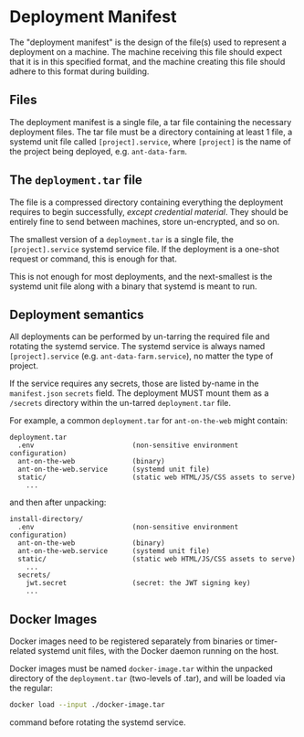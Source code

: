 # Deployment Manifest

The "deployment manifest" is the design of the file(s) used to represent a
deployment on a machine. The machine receiving this file should expect that it
is in this specified format, and the machine creating this file should adhere to
this format during building.

## Files

The deployment manifest is a single file, a tar file containing the necessary
deployment files. The tar file must be a directory containing at least 1 file, a
systemd unit file called `[project].service`, where `[project]` is the name of
the project being deployed, e.g. `ant-data-farm`.

## The `deployment.tar` file

The file is a compressed directory containing everything the deployment requires
to begin successfully, _except credential material_. They should be entirely
fine to send between machines, store un-encrypted, and so on.

The smallest version of a `deployment.tar` is a single file, the
`[project].service` systemd service file. If the deployment is a one-shot
request or command, this is enough for that.

This is not enough for most deployments, and the next-smallest is the systemd
unit file along with a binary that systemd is meant to run.

## Deployment semantics

All deployments can be performed by un-tarring the required file and rotating
the systemd service. The systemd service is always named `[project].service`
(e.g. `ant-data-farm.service`), no matter the type of project.

If the service requires any secrets, those are listed by-name in the
`manifest.json` `secrets` field. The deployment MUST mount them as a `/secrets`
directory within the un-tarred `deployment.tar` file.

For example, a common `deployment.tar` for `ant-on-the-web` might contain:

```ls
deployment.tar
  .env                        (non-sensitive environment configuration)
  ant-on-the-web              (binary)
  ant-on-the-web.service      (systemd unit file)
  static/                     (static web HTML/JS/CSS assets to serve)
    ...
```

and then after unpacking:

```ls
install-directory/
  .env                        (non-sensitive environment configuration)
  ant-on-the-web              (binary)
  ant-on-the-web.service      (systemd unit file)
  static/                     (static web HTML/JS/CSS assets to serve)
    ...
  secrets/
    jwt.secret                (secret: the JWT signing key)
    ...
```

## Docker Images

Docker images need to be registered separately from binaries or timer-related
systemd unit files, with the Docker daemon running on the host.

Docker images must be named `docker-image.tar` within the unpacked directory of
the `deployment.tar` (two-levels of .tar), and will be loaded via the regular:

```bash
docker load --input ./docker-image.tar
```

command before rotating the systemd service.
